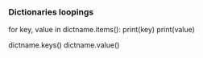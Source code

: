 ### Dictionaries loopings
for key, value in dictname.items():
	print(key)
	print(value)

dictname.keys()
dictname.value()
